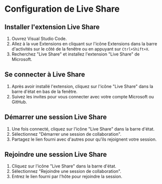 # Configuration de Live Share

## Installer l'extension Live Share

1. Ouvrez Visual Studio Code.
2. Allez à la vue Extensions en cliquant sur l'icône Extensions dans la barre d'activités sur le côté de la fenêtre ou en appuyant sur `Ctrl+Shift+X`.
3. Recherchez "Live Share" et installez l'extension "Live Share" de Microsoft.

## Se connecter à Live Share

1. Après avoir installé l'extension, cliquez sur l'icône "Live Share" dans la barre d'état en bas de la fenêtre.
2. Suivez les invites pour vous connecter avec votre compte Microsoft ou GitHub.

## Démarrer une session Live Share

1. Une fois connecté, cliquez sur l'icône "Live Share" dans la barre d'état.
2. Sélectionnez "Démarrer une session de collaboration".
3. Partagez le lien fourni avec d'autres pour qu'ils rejoignent votre session.

## Rejoindre une session Live Share

1. Cliquez sur l'icône "Live Share" dans la barre d'état.
2. Sélectionnez "Rejoindre une session de collaboration".
3. Entrez le lien fourni par l'hôte pour rejoindre la session.

